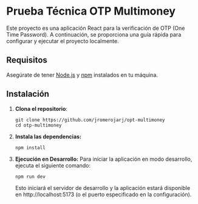 # Prueba Técnica OTP Multimoney
Este proyecto es una aplicación React para la verificación de OTP (One Time Password). A continuación, se proporciona una guía rápida para configurar y ejecutar el proyecto localmente.

## Requisitos
Asegúrate de tener [Node.js](https://nodejs.org/) y [npm](https://www.npmjs.com/) instalados en tu máquina.

## Instalación
1. **Clona el repositorio**:
    ```
    git clone https://github.com/jromerojarj/opt-multimoney
    cd otp-multimoney
    ```

2. **Instala las dependencias:**
    ```
    npm install
    ```

3. **Ejecución en Desarrollo:**
Para iniciar la aplicación en modo desarrollo, ejecuta el siguiente comando:
    ```
    npm run dev
    ```
    Esto iniciará el servidor de desarrollo y la aplicación estará disponible en http://localhost:5173 (o el puerto especificado en la configuración).

